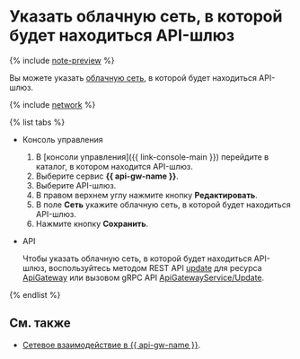 # Указать облачную сеть, в которой будет находиться API-шлюз

{% include [note-preview](../../_includes/note-preview.md) %}

Вы можете указать [облачную сеть](../../vpc/concepts/network.md#network), в которой будет находиться API-шлюз.

{% include [network](../../_includes/functions/network.md) %}

{% list tabs %}

- Консоль управления

    1. В [консоли управления]({{ link-console-main }}) перейдите в каталог, в котором находится API-шлюз.
    1. Выберите сервис **{{ api-gw-name }}**.
    1. Выберите API-шлюз.
    1. В правом верхнем углу нажмите кнопку **Редактировать**.
    1. В поле **Сеть** укажите облачную сеть, в которой будет находиться API-шлюз.
    1. Нажмите кнопку **Сохранить**.

- API

  Чтобы указать облачную сеть, в которой будет находиться API-шлюз, воспользуйтесь методом REST API [update](../apigateway/api-ref/ApiGateway/update.md) для ресурса [ApiGateway](../apigateway/api-ref/ApiGateway/index.md) или вызовом gRPC API [ApiGatewayService/Update](../apigateway/api-ref/grpc/apigateway_service.md#Update).

{% endlist %}

## См. также

* [Сетевое взаимодействие в {{ api-gw-name }}](../concepts/networking.md).
